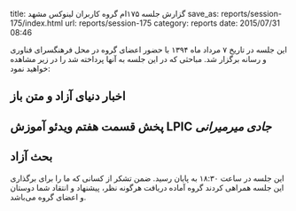 title: گزارش جلسه ۱۷۵ام گروه کاربران لینوکس مشهد
save_as: reports/session-175/index.html
url: reports/session-175
category: reports
date: 2015/07/31 08:46

این جلسه در تاریخ ۷ مرداد ماه ۱۳۹۴ با حضور اعضای گروه در محل فرهنگسرای فناوری و رسانه برگزار شد. مباحثی که در این جلسه به آنها پرداخته شد را در زیر مشاهده خواهید نمود:

## اخبار دنیای آزاد و متن باز
## پخش قسمت هفتم ویدئو آموزش LPIC *جادی میرمیرانی*
## بحث آزاد

این جلسه در ساعت ۱۸:۳۰ به پایان رسید. ضمن تشکر از کسانی که ما را برای برگذاری این جلسه همراهی کردند گروه آماده دریافت هرگونه نظر، پیشنهاد و انتقاد شما دوستان و اعضای گروه می‌باشد.
